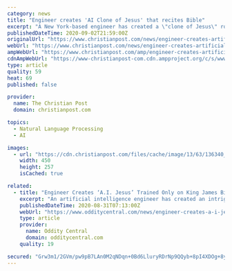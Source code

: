 ```yaml
---
category: news
title: "Engineer creates 'AI Clone of Jesus' that recites Bible"
excerpt: "A New York-based engineer has created a \"clone of Jesus\" robot programmed with passages of Scripture via artificial intelligence technology."
publishedDateTime: 2020-09-02T21:59:00Z
originalUrl: "https://www.christianpost.com/news/engineer-creates-artificial-intelligence-clone-of-jesus-that-recites-bible.html"
webUrl: "https://www.christianpost.com/news/engineer-creates-artificial-intelligence-clone-of-jesus-that-recites-bible.html"
ampWebUrl: "https://www.christianpost.com/amp/engineer-creates-artificial-intelligence-clone-of-jesus-that-recites-bible.html"
cdnAmpWebUrl: "https://www-christianpost-com.cdn.ampproject.org/c/s/www.christianpost.com/amp/engineer-creates-artificial-intelligence-clone-of-jesus-that-recites-bible.html"
type: article
quality: 59
heat: 69
published: false

provider:
  name: The Christian Post
  domain: christianpost.com

topics:
  - Natural Language Processing
  - AI

images:
  - url: "https://cdn.christianpost.com/files/cache/image/13/63/136340_w_450_258.jpeg"
    width: 450
    height: 257
    isCached: true

related:
  - title: "Engineer Creates ‘A.I. Jesus’ Trained Only on King James Bible"
    excerpt: "An artificial intelligence engineer has created an intriguing algorithm that learned human language from reading \"the bible and nothing else\" and is now churning out ominous prophecies based on the Holy Book."
    publishedDateTime: 2020-08-31T07:13:00Z
    webUrl: "https://www.odditycentral.com/news/engineer-creates-a-i-jesus-trained-only-on-king-james-bible.html"
    type: article
    provider:
      name: Oddity Central
      domain: odditycentral.com
    quality: 19

secured: "Grw3m1/2GVm/pw9pB7LAn0M2qNDqn+0Bd6LluryRDrNp9QQyb+8pI4XDOg+8yCv6TuGVhy3bBn8PGPbwJZeiLsjZjPeuu22Ui+08G6DrngrxNq/QX6ltSWkGh8a3jVkb7zAIca0ks0IQ5Q2Gc7KQBn8Ztnv5jg6Hs4XuEHW2EhaU3YMGCHqj4VeKGeMbROYAT0Se9oq80PjKQ++TCGMFBIZoHmB2PP5h6RUGD8jLv9VXSA6mgyr+3Hxf28O+Xkg1XzD1Wa53G0VqE0ZU5lWEsDlpwzDzZrKmgjmpiQrieRIH59s9fXGuv3jJXFQv4oY9snd1i0zmbkrqC/sUKV4nUdLoopJt4WCCs2ZyeIXXeAU=;1diRB8k5a1TA5vf0zOrfaA=="
---
```



